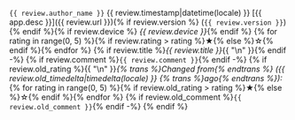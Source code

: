 `{{ review.author_name }}`
{{ review.timestamp|datetime(locale) }}
[{{ app.desc }}]({{ review.url }}){% if review.version %} (`{{ review.version }}`){% endif %}{% if review.device %} _{{ review.device }}_{% endif %}
{% for rating in range(0, 5) %}{% if review.rating > rating %}★{% else %}☆{% endif %}{% endfor %}
{% if review.title %}*{{ review.title }}*{{ "\n" }}{% endif -%}
{% if review.comment %}`{{ review.comment }}`{% endif -%}
{% if review.old_rating %}{{ "\n" }}_{% trans %}Changed from{% endtrans %} ({{ review.old_timedelta|timedelta(locale) }} {% trans %}ago{% endtrans %}):_
{% for rating in range(0, 5) %}{% if review.old_rating > rating %}★{% else %}☆{% endif %}{% endfor %}
{% if review.old_comment %}`{{ review.old_comment }}`{% endif -%}
{% endif %}

